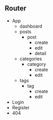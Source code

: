 ## Router

- App
    - dashboard
    - posts
        - post
            - create
            - edit
            - detail
    - categories
        - category
            - create
            - edit
    - tags
        - tag
            - create
            - edit 
- Login
- Register
- 404